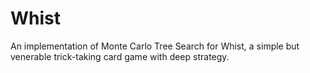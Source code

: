 # Whist

An implementation of Monte Carlo Tree Search for Whist, a simple but venerable trick-taking card game with deep strategy.

